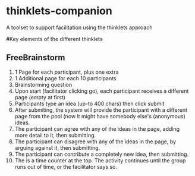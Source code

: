 # thinklets-companion
A toolset to support facilitation using the thinklets approach

#Key elements of the different thinklets
## FreeBrainstorm
1. 1 Page for each participant, plus one extra
2. 1 Additional page for each 10 participants
3. Brainstorming question
4. Upon start (facilitator clicking go), each participant receives a different page (empty at first)
5. Participants type an idea (up-to 400 chars) then click submit
6. After submiting, the system will provide the participant with a different page from the pool (now it might have somebody else's (anonymous) ideas. 
  1. The participant can agree with any of the ideas in the page, adding more detail to it, then submitting.
  2. The participant can disagree with any of the ideas in the page, by arguing against it, then submitting.
  3. The participant can contribute a completely new idea, then submitting.
7. The is a time counter at the top. The activity continues until the group runs out of time, or the facilitator says so.
